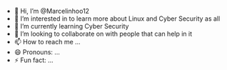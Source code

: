 - 👋 Hi, I’m @Marcelinhoo12
- 👀 I’m interested in to learn more about Linux and Cyber Security as all
- 🌱 I’m currently learning Cyber Security
- 💞️ I’m looking to collaborate on with people that can help in it
- 📫 How to reach me ...
- 😄 Pronouns: ...
- ⚡ Fun fact: ...

<!---
Marcelinhoo12/Marcelinhoo12 is a ✨ special ✨ repository because its `README.md` (this file) appears on your GitHub profile.
You can click the Preview link to take a look at your changes.
--->
